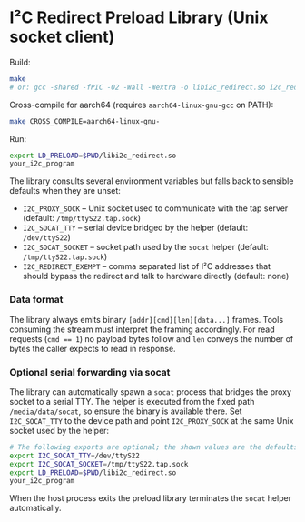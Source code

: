 # I²C Redirect Preload Library (Unix socket client)

Build:
```bash
make
# or: gcc -shared -fPIC -O2 -Wall -Wextra -o libi2c_redirect.so i2c_redirect.c -ldl
```

Cross-compile for aarch64 (requires `aarch64-linux-gnu-gcc` on PATH):
```bash
make CROSS_COMPILE=aarch64-linux-gnu-
```

Run:
```bash
export LD_PRELOAD=$PWD/libi2c_redirect.so
your_i2c_program
```

The library consults several environment variables but falls back to sensible
defaults when they are unset:

- `I2C_PROXY_SOCK` – Unix socket used to communicate with the tap server
  (default: `/tmp/ttyS22.tap.sock`)
- `I2C_SOCAT_TTY` – serial device bridged by the helper (default: `/dev/ttyS22`)
- `I2C_SOCAT_SOCKET` – socket path used by the `socat` helper (default:
  `/tmp/ttyS22.tap.sock`)
- `I2C_REDIRECT_EXEMPT` – comma separated list of I²C addresses that should
  bypass the redirect and talk to hardware directly (default: none)

### Data format

The library always emits binary `[addr][cmd][len][data...]` frames. Tools
consuming the stream must interpret the framing accordingly. For read requests
(`cmd == 1`) no payload bytes follow and `len` conveys the number of bytes the
caller expects to read in response.

### Optional serial forwarding via socat

The library can automatically spawn a `socat` process that bridges the proxy
socket to a serial TTY.  The helper is executed from the fixed path
`/media/data/socat`, so ensure the binary is available there.  Set
`I2C_SOCAT_TTY` to the device path and point `I2C_PROXY_SOCK` at the same Unix
socket used by the helper:

```bash
# The following exports are optional; the shown values are the defaults.
export I2C_SOCAT_TTY=/dev/ttyS22
export I2C_SOCAT_SOCKET=/tmp/ttyS22.tap.sock
export LD_PRELOAD=$PWD/libi2c_redirect.so
your_i2c_program
```

When the host process exits the preload library terminates the `socat`
helper automatically.

